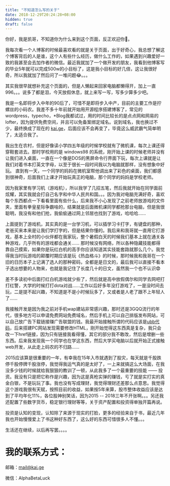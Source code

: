 ```yaml
---
title: "不知道怎么写的关于"
date: 2018-12-29T20:24:28+08:00
hidden: true
draft: false
---
```


你好，我是凯哥，不知道你为什么来到这个页面，反正欢迎你👏。


我每次看一个人博客的时候最喜欢看的就是关于页面，出于好奇心，我总想了解这个博客背后的人是谁，这个人有些什么经历，做什么工作的，如果遇到兴趣爱好一致的我甚至会去加作者的微信。最近我就加了一个做开发的朋友，我看到他博客写的毕业5年就可以完成500w的小目标了，这是我小目标的好几倍，这让我很好奇，所以我就加了然后问了一堆问题😂。。。


其实我很早就想补充这个页面的，但是人懒起来回家电脑都懒得开，加上一直996。。。说多了都是泪，今天放假休息，就上来写一写，写多少算多少吧。


我是一名即将步入中年的90后了，可惜不是即将步入中产，目前的主要工作是拧螺丝的小码农。我差不多十年前就开始用开源程序搭建博客了，常见的wordpress，typecho，*Blog我都试过，用的时间比较长的是点点网和网易的lofter，因为提供免费空间，并且可以免备案绑定域名。说到域名，我也换过不少，最终换成了现在的 [kai.ge](https://kai.ge/)，后面应该不会再变了，毕竟这么威武霸气简单明了，太适合我了。


我出生在农村，但是好像读小学四五年级的时候学校就有了微机课，每次上课还得穿鞋套进去。那时学校用的是 windows98 的系统，刚开始上课的时候老师并没有让我们进入桌面，一直在一个像是DOS的黑屏命令行界面下玩，每次上课就是让我们对着书本打英文字母，以至于很长一段时间我以为电脑就那样，没有想象中好玩。
直到有一天，一个同学的妈妈在微机室帮他调出来了彩色的桌面，我们都感到很神奇，后面我们上课才开始玩真正的电脑，那个同学的妈妈是学校老师。

因为我家里有学习机（游戏机），所以我学了几招五笔，然后我就开始在同学面前炫耀，其实我就会打自己名字和中华人民共和国。。。因为我对电脑充满好奇，喜欢每个东西都点一下看看里面有些什么，后来我不小心发现了之前老师放游戏的文件夹，里面有拳皇星际争霸啥的，结果就是后面微机课同学都抢那台电脑，但是我很聪明，我没有和他们抢，我偷偷通过网上邻居也找到了游戏，哈哈哈......


上面提到了游戏机，其实真的是一台学习机，可以插学习卡打字，有键盘的那种，老爸买来本来是让我们学打字的，但是结果你懂的。我后来和我哥就一直用它打游戏，基本上全村的小伙伴都在我家玩，整个暑假白天的时候我们基本上就在通关各种游戏，几乎所有的游戏都会通关...... 那时候没有网络，所以各种隐藏技能都得靠自己摸索，如果你是玩红白机的高手你应该知道其实技能套路就那么几个。我觉得我当时玩游戏的颠覆时期应该是玩《热血格斗》的时候，那时候我和我哥在一个旧的日历本子上记满了选人的那种密码，全都是是日文的，最后我可以直接不看本子选出想要的人物来，也就是我记住了长度几十的日文，虽然我一个也不认识😨

差不多读初中后面打红白机游戏就少些了，然后就是高中放假偶尔和同学去网吧打打红警，大学的时候打打dota对战......工作以后好多年没打游戏了，一是没时间去玩，二是提不起兴趣，不知道是不是小时候玩多了，又或者是人老了跟不上年轻人了......

我接触开发是因为我之前对手机wap建站非常感兴趣，那时还是3GQQ流行的年代，很多地方可以申请免费网站免费域名，然后手机上可以自己排版发布网站，可以自己放广告下载链接赚广告联盟的钱。我最开始接触所谓的代码应该是[ubb代码](https://baike.baidu.com/item/UBB%E4%BB%A3%E7%A0%81/3048502)，后来搭建PC网站发现需要修改HTML，刚开始觉得这东西真是复杂，我只会改一下href链接，因为只有链接我看得懂，其它的部分我不敢改，然后是增删一些东西。后来我发现我一个同学也在学这东西，然后大学买电脑以后就开始正式接触web开发，从此走上码农的不归路......

2015应该算是很重要的一年，有幸我在15年入市就遇到了股灾，每天就是千股跌停千股停牌千股涨停，我觉得我运气真的是太好了，一上来就搞这么大场面，在我没多少钱的时候就给我狠狠的教训了一顿，从此我多了一个最重要的技能 —— 投资。我没有只是把它称作是兴趣，因为这是真枪实弹的赚钱，亏了就是实打实的真金白银，不是玩玩了事。我也没有写成理财，我觉得理财还差那么点意思。我觉得这个游戏我很有天赋，按照目前的收益，如果按5年来算，股市整体收益应该是达到了平均年化11%，各位股神别笑话，因为2015 -- 2018三年不开张啊。。。另还我还配置了些数字货币，稳定银行理财等等，关于资产配置和投资得单独开篇再说。

投资是认知的变现，认知除了来源于现实的打脸，更多的经验来自于书，最近几年我也开始慢慢爱上了书这种好东西了，这么好的东西可惜很多人不懂。。。

生活还在继续，以后再写罢。。。。


我的联系方式：
========
邮箱：mail@kai.ge

微信：AlphaBetaLuck